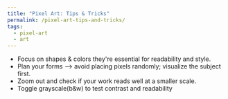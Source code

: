 ```yaml
---
title: "Pixel Art: Tips & Tricks"
permalink: /pixel-art-tips-and-tricks/
tags:
  - pixel-art
  - art
---
```


- Focus on shapes & colors they're essential for readability and style.
- Plan your forms –> avoid placing pixels randomly; visualize the subject first.
- Zoom out and check if your work reads well at a smaller scale.
- Toggle grayscale(b&w) to test contrast and readability
